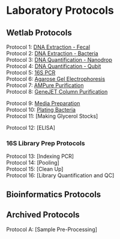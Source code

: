 # Laboratory Protocols

## Wetlab Protocols
Protocol 1: [DNA Extraction - Fecal](https://github.com/sjc6663/Protocols/blob/main/DNA_Extraction_Microbiome_Fecal.md)  
Protocol 2: [DNA Extraction - Bacteria](https://github.com/sjc6663/Protocols/blob/main/DNA_Extraction_Bacteria.md)  
Protocol 3: [DNA Quantification - Nanodrop](https://github.com/sjc6663/Protocols/blob/main/Quantification_Nanodrop.md)  
Protocol 4: [DNA Quantification - Qubit](https://github.com/sjc6663/Protocols/blob/main/wetlab-protocols/Quantification_Qubit.md)  
Protocol 5: [16S PCR](https://github.com/sjc6663/Protocols/blob/main/16S_PCR.md)  
Protocol 6: [Agarose Gel Electrophoresis](https://github.com/sjc6663/Protocols/blob/main/wetlab-protocols/Gel-Electrophoresis.md)  
Protocol 7: [AMPure Purification](https://github.com/sjc6663/Protocols/blob/main/wetlab-protocols/Ampure-purification.md)  
Protocol 8: [GeneJET Column Purification](https://github.com/sjc6663/Protocols/blob/main/wetlab-protocols/Column-purification.md)  

Protocol 9: [Media Preparation](https://github.com/sjc6663/Protocols/blob/main/wetlab-protocols/media-preparation.md)  
Protocol 10: [Plating Bacteria](https://github.com/sjc6663/Protocols/blob/main/wetlab-protocols/Plating-bacteria.md)  
Protocol 11: [Making Glycerol Stocks]  


Protocol 12: [ELISA]  

### 16S Library Prep Protocols  
Protocol 13: [Indexing PCR]  
Protocol 14: [Pooling]  
Protocol 15: [Clean Up]  
Protocol 16: [Library Quantification and QC]  

## Bioinformatics Protocols


## Archived Protocols
Protocol A: [Sample Pre-Processing]
